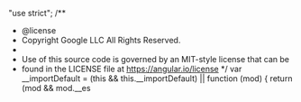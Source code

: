 "use strict";
/**
 * @license
 * Copyright Google LLC All Rights Reserved.
 *
 * Use of this source code is governed by an MIT-style license that can be
 * found in the LICENSE file at https://angular.io/license
 */
var __importDefault = (this && this.__importDefault) || function (mod) {
    return (mod && mod.__es